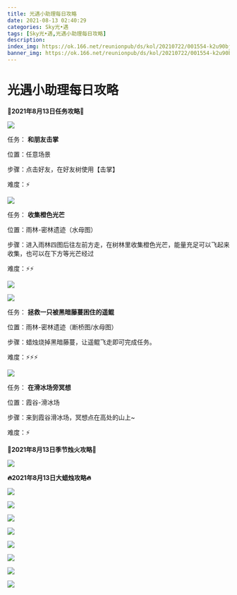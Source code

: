 ```yaml
---
title: 光遇小助理每日攻略
date: 2021-08-13 02:40:29
categories: Sky光•遇
tags: [Sky光•遇,光遇小助理每日攻略]
description: 
index_img: https://ok.166.net/reunionpub/ds/kol/20210722/001554-k2u90bj7ay.png?imageView&thumbnail=600x0&type=jpg
banner_img: https://ok.166.net/reunionpub/ds/kol/20210722/001554-k2u90bj7ay.png?imageView&thumbnail=600x0&type=jpg
---
```

# 光遇小助理每日攻略
**👑2021年8月13日任务攻略👑**

![](https://ok.166.net/reunionpub/ds/kol/20210813/011154-z489tfwp63.png)

任务： **和朋友击掌**

位置：任意场景

步骤：点击好友，在好友树使用【击掌】

难度：⚡

![](https://ok.166.net/reunionpub/ds/kol/20210813/011334-z7p2rf1kv4.png)

任务： **收集橙色光芒**

位置：雨林-密林遗迹（水母图）

步骤：进入雨林四图后往左前方走，在树林里收集橙色光芒，能量充足可以飞起来收集，也可以在下方等光芒经过

难度：⚡⚡

  

![](https://ok.166.net/reunionpub/ds/kol/20210813/011407-y1zqb43n0g.png)

![](https://ok.166.net/reunionpub/ds/kol/20210813/011436-nzkcmi0ta8.png)

任务： **拯救一只被黑暗藤蔓困住的遥鲲**

位置：雨林-密林遗迹（断桥图/水母图）

步骤：蜡烛烧掉黑暗藤蔓，让遥鲲飞走即可完成任务。

难度：⚡⚡⚡

![](https://ok.166.net/reunionpub/ds/kol/20210813/011517-yvjd0bu62o.png)

任务： **在滑冰场旁冥想**

位置：霞谷-滑冰场

步骤：来到霞谷滑冰场，冥想点在高处的山上~

难度：⚡

 **🌹2021年8月13日季节烛火攻略🌹**

![](https://ok.166.net/reunionpub/ds/kol/20210813/010647-vbwsdg57j2.png)

  

 **🔥2021年8月13日大蜡烛攻略🔥**

![](https://ok.166.net/reunionpub/ds/kol/20210813/010817-dzu3t9y4rs.png)

![](https://ok.166.net/reunionpub/ds/kol/20210813/010856-2v3n0zj94y.png)

![](https://ok.166.net/reunionpub/ds/kol/20210813/010732-97v0ik548t.png)

![](https://ok.166.net/reunionpub/ds/kol/20210813/010718-r4sl018ub5.png)

  

![](https://ok.166.net/reunionpub/ds/kol/20210813/010955-h5o3ym6juf.png)

  

![](https://ok.166.net/reunionpub/ds/kol/20210813/010947-5hy01wnmik.png)

  

![](https://ok.166.net/reunionpub/ds/kol/20210813/011112-37snc0y4db.png)

  

![](https://ok.166.net/reunionpub/ds/kol/20210813/011102-5rzsm870eh.png)

  

